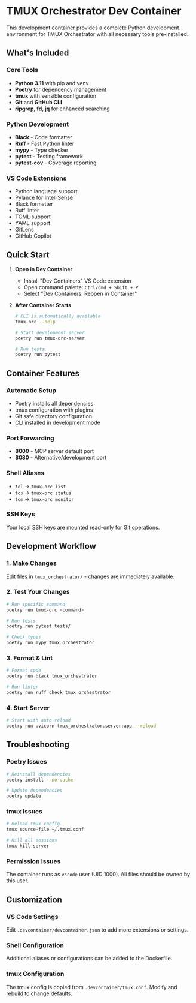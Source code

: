 # TMUX Orchestrator Dev Container

This development container provides a complete Python development environment for TMUX Orchestrator with all necessary tools pre-installed.

## What's Included

### Core Tools
- **Python 3.11** with pip and venv
- **Poetry** for dependency management
- **tmux** with sensible configuration
- **Git** and **GitHub CLI**
- **ripgrep**, **fd**, **jq** for enhanced searching

### Python Development
- **Black** - Code formatter
- **Ruff** - Fast Python linter
- **mypy** - Type checker
- **pytest** - Testing framework
- **pytest-cov** - Coverage reporting

### VS Code Extensions
- Python language support
- Pylance for IntelliSense
- Black formatter
- Ruff linter
- TOML support
- YAML support
- GitLens
- GitHub Copilot

## Quick Start

1. **Open in Dev Container**
   - Install "Dev Containers" VS Code extension
   - Open command palette: `Ctrl/Cmd + Shift + P`
   - Select "Dev Containers: Reopen in Container"

2. **After Container Starts**
   ```bash
   # CLI is automatically available
   tmux-orc --help
   
   # Start development server
   poetry run tmux-orc-server
   
   # Run tests
   poetry run pytest
   ```

## Container Features

### Automatic Setup
- Poetry installs all dependencies
- tmux configuration with plugins
- Git safe directory configuration
- CLI installed in development mode

### Port Forwarding
- **8000** - MCP server default port
- **8080** - Alternative/development port

### Shell Aliases
- `tol` → `tmux-orc list`
- `tos` → `tmux-orc status`
- `tom` → `tmux-orc monitor`

### SSH Keys
Your local SSH keys are mounted read-only for Git operations.

## Development Workflow

### 1. Make Changes
Edit files in `tmux_orchestrator/` - changes are immediately available.

### 2. Test Your Changes
```bash
# Run specific command
poetry run tmux-orc <command>

# Run tests
poetry run pytest tests/

# Check types
poetry run mypy tmux_orchestrator
```

### 3. Format & Lint
```bash
# Format code
poetry run black tmux_orchestrator

# Run linter
poetry run ruff check tmux_orchestrator
```

### 4. Start Server
```bash
# Start with auto-reload
poetry run uvicorn tmux_orchestrator.server:app --reload
```

## Troubleshooting

### Poetry Issues
```bash
# Reinstall dependencies
poetry install --no-cache

# Update dependencies
poetry update
```

### tmux Issues
```bash
# Reload tmux config
tmux source-file ~/.tmux.conf

# Kill all sessions
tmux kill-server
```

### Permission Issues
The container runs as `vscode` user (UID 1000). All files should be owned by this user.

## Customization

### VS Code Settings
Edit `.devcontainer/devcontainer.json` to add more extensions or settings.

### Shell Configuration
Additional aliases or configurations can be added to the Dockerfile.

### tmux Configuration
The tmux config is copied from `.devcontainer/tmux.conf`. Modify and rebuild to change defaults.
